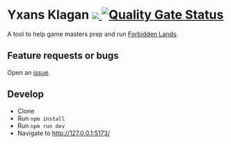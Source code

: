 # Yxans Klagan <a href="https://gitlocalize.com/repo/6626/whole_project?utm_source=badge"> <img src="https://gitlocalize.com/repo/6626/whole_project/badge.svg" /> </a> [![Quality Gate Status](https://sonarcloud.io/api/project_badges/measure?project=syradar_yxans-klagan&metric=alert_status)](https://sonarcloud.io/dashboard?id=syradar_yxans-klagan)

A tool to help game masters prep and run [Forbidden Lands](https://freeleaguepublishing.com/en/games/forbidden-lands/).

## Feature requests or bugs

Open an [issue](https://github.com/syradar/yxans-klagan/issues).

## Develop

- Clone
- Run `npm install`
- Run `npm run dev`
- Navigate to <http://127.0.0.1:5173/>
